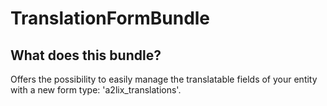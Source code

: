 # TranslationFormBundle

## What does this bundle?

Offers the possibility to easily manage the translatable fields of your entity with a new form type: 'a2lix_translations'.
